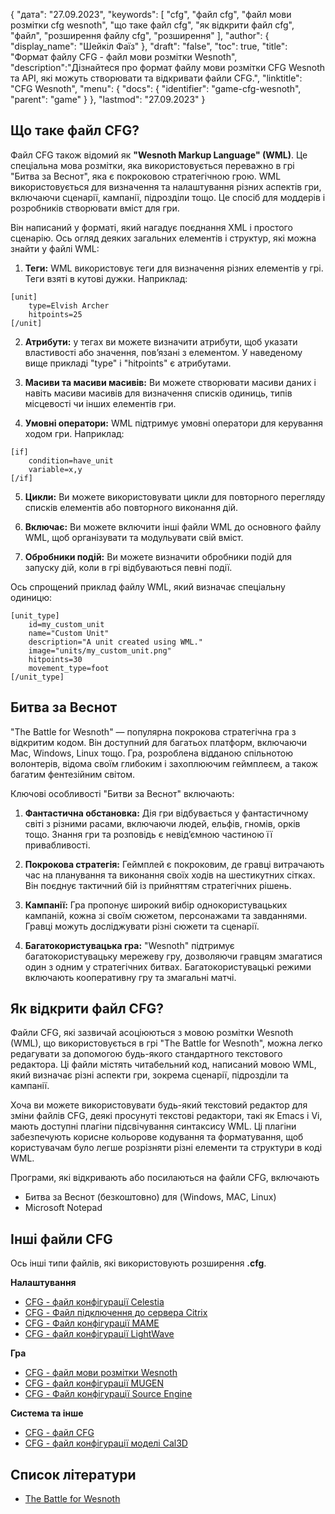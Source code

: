 {
"дата": "27.09.2023",
  "keywords": [
"cfg",
"файл cfg",
"файл мови розмітки cfg wesnoth",
"що таке файл cfg",
"як відкрити файл cfg",
"файл",
"розширення файлу cfg",
"розширення"
],
  "author": {
"display_name": "Шейкіл Фаїз"
},
"draft": "false",
"toc": true,
"title": "Формат файлу CFG - файл мови розмітки Wesnoth",
  "description":"Дізнайтеся про формат файлу мови розмітки CFG Wesnoth та API, які можуть створювати та відкривати файли CFG.",
"linktitle": "CFG Wesnoth",
  "menu": {
    "docs": {
      "identifier": "game-cfg-wesnoth",
      "parent": "game"
}
},
"lastmod": "27.09.2023"
}

## Що таке файл CFG?

Файл CFG також відомий як **"Wesnoth Markup Language" (WML)**. Це спеціальна мова розмітки, яка використовується переважно в грі "Битва за Веснот", яка є покроковою стратегічною грою. WML використовується для визначення та налаштування різних аспектів гри, включаючи сценарії, кампанії, підрозділи тощо. Це спосіб для моддерів і розробників створювати вміст для гри.

Він написаний у форматі, який нагадує поєднання XML і простого сценарію. Ось огляд деяких загальних елементів і структур, які можна знайти у файлі WML:

1. **Теги:** WML використовує теги для визначення різних елементів у грі. Теги взяті в кутові дужки. Наприклад:

```
[unit]
    type=Elvish Archer
    hitpoints=25
[/unit]
```
    










2. **Атрибути:** у тегах ви можете визначити атрибути, щоб указати властивості або значення, пов’язані з елементом. У наведеному вище прикладі "type" і "hitpoints" є атрибутами.
    










3. **Масиви та масиви масивів:** Ви можете створювати масиви даних і навіть масиви масивів для визначення списків одиниць, типів місцевості чи інших елементів гри.
    










4. **Умовні оператори:** WML підтримує умовні оператори для керування ходом гри. Наприклад:

```
[if]
    condition=have_unit
    variable=x,y
[/if]
```
    










5. **Цикли:** Ви можете використовувати цикли для повторного перегляду списків елементів або повторного виконання дій.
    










6. **Включає:** Ви можете включити інші файли WML до основного файлу WML, щоб організувати та модульувати свій вміст.
    










7. **Обробники подій:** Ви можете визначити обробники подій для запуску дій, коли в грі відбуваються певні події.
    











Ось спрощений приклад файлу WML, який визначає спеціальну одиницю:

```
[unit_type]
    id=my_custom_unit
    name="Custom Unit"
    description="A unit created using WML."
    image="units/my_custom_unit.png"
    hitpoints=30
    movement_type=foot
[/unit_type]
```

## Битва за Веснот

"The Battle for Wesnoth" — популярна покрокова стратегічна гра з відкритим кодом. Він доступний для багатьох платформ, включаючи Mac, Windows, Linux тощо. Гра, розроблена відданою спільнотою волонтерів, відома своїм глибоким і захоплюючим геймплеєм, а також багатим фентезійним світом.

Ключові особливості "Битви за Веснот" включають:

1. **Фантастична обстановка:** Дія гри відбувається у фантастичному світі з різними расами, включаючи людей, ельфів, гномів, орків тощо. Знання гри та розповідь є невід’ємною частиною її привабливості.
    










2. **Покрокова стратегія:** Геймплей є покроковим, де гравці витрачають час на планування та виконання своїх ходів на шестикутних сітках. Він поєднує тактичний бій із прийняттям стратегічних рішень.
    










3. **Кампанії:** Гра пропонує широкий вибір однокористувацьких кампаній, кожна зі своїм сюжетом, персонажами та завданнями. Гравці можуть досліджувати різні сюжети та сценарії.
    










4. **Багатокористувацька гра:** "Wesnoth" підтримує багатокористувацьку мережеву гру, дозволяючи гравцям змагатися один з одним у стратегічних битвах. Багатокористувацькі режими включають кооперативну гру та змагальні матчі.

## Як відкрити файл CFG?

Файли CFG, які зазвичай асоціюються з мовою розмітки Wesnoth (WML), що використовується в грі "The Battle for Wesnoth", можна легко редагувати за допомогою будь-якого стандартного текстового редактора. Ці файли містять читабельний код, написаний мовою WML, який визначає різні аспекти гри, зокрема сценарії, підрозділи та кампанії.

Хоча ви можете використовувати будь-який текстовий редактор для зміни файлів CFG, деякі просунуті текстові редактори, такі як Emacs і Vi, мають доступні плагіни підсвічування синтаксису WML. Ці плагіни забезпечують корисне кольорове кодування та форматування, щоб користувачам було легше розрізняти різні елементи та структури в коді WML.

Програми, які відкривають або посилаються на файли CFG, включають

- Битва за Веснот (безкоштовно) для (Windows, MAC, Linux)
- Microsoft Notepad

## Інші файли CFG

Ось інші типи файлів, які використовують розширення **.cfg**.

**Налаштування**
- [CFG - файл конфігурації Celestia](/uk/settings/cfg-celestia/)
- [CFG - Файл підключення до сервера Citrix](/uk/settings/cfg-citrix/)
- [CFG - Файл конфігурації MAME](/uk/settings/cfg-mame/)
- [CFG - файл конфігурації LightWave](/uk/settings/cfg-lightwave/)

**Гра**
- [CFG - файл мови розмітки Wesnoth](/uk/game/cfg-wesnoth/)
- [CFG - файл конфігурації MUGEN](/uk/game/cfg-mugen/)
- [CFG - Файл конфігурації Source Engine](/uk/game/cfg-sourceengine/)

**Система та інше**
- [CFG - файл CFG](/uk/system/cfg/)
- [CFG - файл конфігурації моделі Cal3D](/uk/misc/cfg-cal3d/)

## Список літератури
* [The Battle for Wesnoth](https://en.wikipedia.org/wiki/The_Battle_for_Wesnoth)
